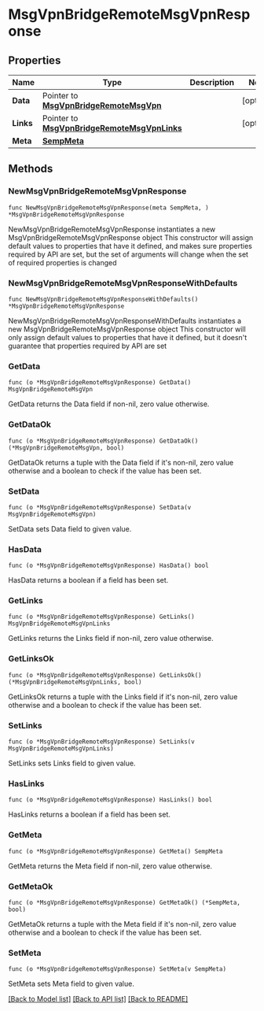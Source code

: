 # MsgVpnBridgeRemoteMsgVpnResponse

## Properties

Name | Type | Description | Notes
------------ | ------------- | ------------- | -------------
**Data** | Pointer to [**MsgVpnBridgeRemoteMsgVpn**](MsgVpnBridgeRemoteMsgVpn.md) |  | [optional] 
**Links** | Pointer to [**MsgVpnBridgeRemoteMsgVpnLinks**](MsgVpnBridgeRemoteMsgVpnLinks.md) |  | [optional] 
**Meta** | [**SempMeta**](SempMeta.md) |  | 

## Methods

### NewMsgVpnBridgeRemoteMsgVpnResponse

`func NewMsgVpnBridgeRemoteMsgVpnResponse(meta SempMeta, ) *MsgVpnBridgeRemoteMsgVpnResponse`

NewMsgVpnBridgeRemoteMsgVpnResponse instantiates a new MsgVpnBridgeRemoteMsgVpnResponse object
This constructor will assign default values to properties that have it defined,
and makes sure properties required by API are set, but the set of arguments
will change when the set of required properties is changed

### NewMsgVpnBridgeRemoteMsgVpnResponseWithDefaults

`func NewMsgVpnBridgeRemoteMsgVpnResponseWithDefaults() *MsgVpnBridgeRemoteMsgVpnResponse`

NewMsgVpnBridgeRemoteMsgVpnResponseWithDefaults instantiates a new MsgVpnBridgeRemoteMsgVpnResponse object
This constructor will only assign default values to properties that have it defined,
but it doesn't guarantee that properties required by API are set

### GetData

`func (o *MsgVpnBridgeRemoteMsgVpnResponse) GetData() MsgVpnBridgeRemoteMsgVpn`

GetData returns the Data field if non-nil, zero value otherwise.

### GetDataOk

`func (o *MsgVpnBridgeRemoteMsgVpnResponse) GetDataOk() (*MsgVpnBridgeRemoteMsgVpn, bool)`

GetDataOk returns a tuple with the Data field if it's non-nil, zero value otherwise
and a boolean to check if the value has been set.

### SetData

`func (o *MsgVpnBridgeRemoteMsgVpnResponse) SetData(v MsgVpnBridgeRemoteMsgVpn)`

SetData sets Data field to given value.

### HasData

`func (o *MsgVpnBridgeRemoteMsgVpnResponse) HasData() bool`

HasData returns a boolean if a field has been set.

### GetLinks

`func (o *MsgVpnBridgeRemoteMsgVpnResponse) GetLinks() MsgVpnBridgeRemoteMsgVpnLinks`

GetLinks returns the Links field if non-nil, zero value otherwise.

### GetLinksOk

`func (o *MsgVpnBridgeRemoteMsgVpnResponse) GetLinksOk() (*MsgVpnBridgeRemoteMsgVpnLinks, bool)`

GetLinksOk returns a tuple with the Links field if it's non-nil, zero value otherwise
and a boolean to check if the value has been set.

### SetLinks

`func (o *MsgVpnBridgeRemoteMsgVpnResponse) SetLinks(v MsgVpnBridgeRemoteMsgVpnLinks)`

SetLinks sets Links field to given value.

### HasLinks

`func (o *MsgVpnBridgeRemoteMsgVpnResponse) HasLinks() bool`

HasLinks returns a boolean if a field has been set.

### GetMeta

`func (o *MsgVpnBridgeRemoteMsgVpnResponse) GetMeta() SempMeta`

GetMeta returns the Meta field if non-nil, zero value otherwise.

### GetMetaOk

`func (o *MsgVpnBridgeRemoteMsgVpnResponse) GetMetaOk() (*SempMeta, bool)`

GetMetaOk returns a tuple with the Meta field if it's non-nil, zero value otherwise
and a boolean to check if the value has been set.

### SetMeta

`func (o *MsgVpnBridgeRemoteMsgVpnResponse) SetMeta(v SempMeta)`

SetMeta sets Meta field to given value.



[[Back to Model list]](../README.md#documentation-for-models) [[Back to API list]](../README.md#documentation-for-api-endpoints) [[Back to README]](../README.md)


